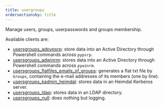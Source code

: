 ```yaml
---
title: usergroups
ordersectionsby: title
---
```


Manage users, groups, userpasswords and groups membership.

Available clients are:

- [usersgroups_adpypsrp](./usersgroups_adpypsrp/): store data into an Active Directory through Powershell commands across `pypsrp`.
- [usersgroups_adwinrm](./usersgroups_adwinrm/): stores data into an Active Directory through Powershell commands across `pywinrm`.
- [usersgroups_flatfiles_emails_of_groups](./usersgroups_flatfiles_emails_of_groups/): generates a flat txt file by `Groups`, containing the e-mail addresses of its members (one by line).
- [usersgroups_kadmin_heimdal](./usersgroups_kadmin_heimdal/): stores data in an Heimdal Kerberos server.
- [usersgroups_ldap](./usersgroups_ldap/): stores data in an LDAP directory.
- [usersgroups_null](./usersgroups_null/): does nothing but logging.

